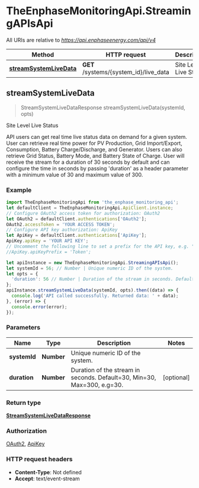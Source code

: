 # TheEnphaseMonitoringApi.StreamingAPIsApi

All URIs are relative to *https://api.enphaseenergy.com/api/v4*

Method | HTTP request | Description
------------- | ------------- | -------------
[**streamSystemLiveData**](StreamingAPIsApi.md#streamSystemLiveData) | **GET** /systems/{system_id}/live_data | Site Level Live Status



## streamSystemLiveData

> StreamSystemLiveDataResponse streamSystemLiveData(systemId, opts)

Site Level Live Status

API users can get real time live status data on demand for a given system. User can retrieve real time power for PV Production, Grid Import/Export, Consumption, Battery Charge/Discharge, and Generator. Users can also retrieve Grid Status, Battery Mode, and Battery State of Charge. User will receive the stream for a duration of 30 seconds by default and can configure the time in seconds by passing &#39;duration&#39; as a header parameter with a minimum value of 30 and maximum value of 300.

### Example

```javascript
import TheEnphaseMonitoringApi from 'the_enphase_monitoring_api';
let defaultClient = TheEnphaseMonitoringApi.ApiClient.instance;
// Configure OAuth2 access token for authorization: OAuth2
let OAuth2 = defaultClient.authentications['OAuth2'];
OAuth2.accessToken = 'YOUR ACCESS TOKEN';
// Configure API key authorization: ApiKey
let ApiKey = defaultClient.authentications['ApiKey'];
ApiKey.apiKey = 'YOUR API KEY';
// Uncomment the following line to set a prefix for the API key, e.g. "Token" (defaults to null)
//ApiKey.apiKeyPrefix = 'Token';

let apiInstance = new TheEnphaseMonitoringApi.StreamingAPIsApi();
let systemId = 56; // Number | Unique numeric ID of the system.
let opts = {
  'duration': 56 // Number | Duration of the stream in seconds. Default=30, Min=30, Max=300, e.g=30.
};
apiInstance.streamSystemLiveData(systemId, opts).then((data) => {
  console.log('API called successfully. Returned data: ' + data);
}, (error) => {
  console.error(error);
});

```

### Parameters


Name | Type | Description  | Notes
------------- | ------------- | ------------- | -------------
 **systemId** | **Number**| Unique numeric ID of the system. | 
 **duration** | **Number**| Duration of the stream in seconds. Default&#x3D;30, Min&#x3D;30, Max&#x3D;300, e.g&#x3D;30. | [optional] 

### Return type

[**StreamSystemLiveDataResponse**](StreamSystemLiveDataResponse.md)

### Authorization

[OAuth2](../README.md#OAuth2), [ApiKey](../README.md#ApiKey)

### HTTP request headers

- **Content-Type**: Not defined
- **Accept**: text/event-stream

